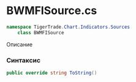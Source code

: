 
# BWMFISource.cs
```csharp
namespace TigerTrade.Chart.Indicators.Sources  
    class BWMFISource
```

Описание

### Синтаксис
```csharp
public override string ToString()
```


                    
                    